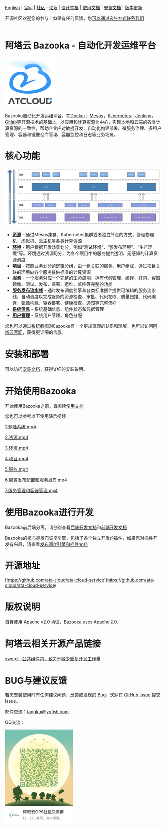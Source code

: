 [English](./index_en.md) | [官网](https://atayun.net)  | [社区](xxxxx) · [论坛](xxxxx) | [设计文档](docs/design.md) | [使用文档](https://wqtester.github.io/ata-cloudwhitepaper/) | [安装文档](install.md) | [版本更新](./releases.md)

开源社区欢迎您的参与！如果有任何反馈，您[可以通过这些方式联系我们](xxxxx)<br/><br/>

<h1>阿塔云 Bazooka - 自动化开发运维平台</h1>

![logo](docs/img/logo160x160.png)

Bazooka自动化开发运维平台，在[Docker](https://www.docker.com/)，[Mesos](http://mesos.apache.org/)，[Kubernetes](https://kubernetes.io/)，[Jenkins](https://jenkins.io)，[Gitlab](https://about.gitlab.com/)等开源技术的基础上，以应用和计算资源为中心，实现本地和云端的各类计算资源的一致性，帮助企业应对敏捷开发、自动化构建部署、微服务治理、多租户管理、容器和镜像仓库管理、容器监控和日志等业务场景。

# 核心功能

![功能架构](docs/img/Bazooka_functional_architecture.png)

- [**资源**](./function_source.md) - 通过Mesos集群、Kubernetes集群或者独立节点的方式，管理物理机、虚拟机、云主机等各类计算资源
- [**环境**](./function_environment.md) - 用户根据开发场景划分，例如“测试环境”、“预发布环境”、“生产环境”等。环境通过资源切分，为各个项目中的服务提供透明、无感知的计算资源调度
- [**项目**](./function_project.md) - 按照业务划分的逻辑分组，由一组关联的服务、用户组成，通过项目关联的环境向各个服务提供标准的计算资源
- [**服务**](docs/app_manage.md) - 一个服务对应一个完整的生命周期，拥有代码管理、编译、打包、容器镜像、测试、发布、部署、运维、监控等完整的功能
- [**服务发布流水线**](./function_deploy.md) - 通过发布调度引擎和各类标准插件提供可编辑的服务流水线，自动调度以完成服务的资源检查、审批、代码拉取、质量扫描、代码编译、镜像构建、容器部署、健康检查、通知等完整流程
- [**系统信息**](./function_system.md) - 系统基础信息、组件状态和凭据管理
- [**用户管理**](./function_user.md) - 系统用户管理，角色分配

您也可以通过[系统截图](./user_guide.md)对Bazooka有一个更加直观的认识和理解，也可以访问[阿塔云官网](https://atayun.net)，获得更详细的信息。

# 安装和部署

可以访问[安装文档](./install_local_cluster.md)，获得详细的安装说明。

# 开始使用Bazooka

开始使用Bazooka之前，请阅读[使用文档](https://wqtester.github.io/ata-cloudwhitepaper)

您也可以参考以下使用演示视频

[1.登陆系统.mp4](https://download-cos.yofish.com/bazooka-ops/%E9%98%BF%E5%A1%94%E4%BA%91-Bazooka%E4%BD%BF%E7%94%A8%E6%BC%94%E7%A4%BA/1.%20%E7%99%BB%E9%99%86%E7%B3%BB%E7%BB%9F%E7%94%A8%E6%88%B7.mp4)

[2.资源.mp4](https://download-cos.yofish.com/bazooka-ops/%E9%98%BF%E5%A1%94%E4%BA%91-Bazooka%E4%BD%BF%E7%94%A8%E6%BC%94%E7%A4%BA/2.%20%E8%B5%84%E6%BA%90.mp4)

[3.环境.mp4](https://download-cos.yofish.com/bazooka-ops/%E9%98%BF%E5%A1%94%E4%BA%91-Bazooka%E4%BD%BF%E7%94%A8%E6%BC%94%E7%A4%BA/3.%20%E7%8E%AF%E5%A2%83.mp4)

[4.项目.mp4](https://download-cos.yofish.com/bazooka-ops/%E9%98%BF%E5%A1%94%E4%BA%91-Bazooka%E4%BD%BF%E7%94%A8%E6%BC%94%E7%A4%BA/4.%20%E9%A1%B9%E7%9B%AE.mp4)

[5.服务.mp4](https://download-cos.yofish.com/bazooka-ops/%E9%98%BF%E5%A1%94%E4%BA%91-Bazooka%E4%BD%BF%E7%94%A8%E6%BC%94%E7%A4%BA/5.%20%E6%9C%8D%E5%8A%A1.mp4)

[6.服务发布配置和服务发布.mp4](https://download-cos.yofish.com/bazooka-ops/%E9%98%BF%E5%A1%94%E4%BA%91-Bazooka%E4%BD%BF%E7%94%A8%E6%BC%94%E7%A4%BA/6.%20%E6%9C%8D%E5%8A%A1%E5%8F%91%E5%B8%83%E9%85%8D%E7%BD%AE%E5%92%8C%E6%9C%8D%E5%8A%A1%E5%8F%91%E5%B8%83.mp4)

[7.服务管理和容器管理.mp4](https://download-cos.yofish.com/bazooka-ops/%E9%98%BF%E5%A1%94%E4%BA%91-Bazooka%E4%BD%BF%E7%94%A8%E6%BC%94%E7%A4%BA/7.%20%E6%9C%8D%E5%8A%A1%E7%AE%A1%E7%90%86%E5%92%8C%E5%AE%B9%E5%99%A8%E7%AE%A1%E7%90%86.mp4)

# 使用Bazooka进行开发

Bazooka前后端分离，请分别查看[后端开发文档](./development_backend.md)和[前端开发文档](./development_frontend.md)

Bazooka的核心是发布调度引擎，包括了各个独立开发的插件，如果您对插件开发有兴趣，请查看[发布调度引擎和插件文档](./development_schedule_engine.md)

# 开源地址

[https://github.com/ata-cloud/ata-cloud-service](https://github.com/ata-cloud/ata-cloud-service)

# 版权说明

自身使用 Apache v2.0 协议，Bazooka uses Apache 2.0.

# 阿塔云相关开源产品链接

[sword - 公共组件包，致力于减少重复开发工作量](https://github.com/ata-cloud/sword)

# BUG与建议反馈

若您安装使用时有任何建议问题、反馈或发现的 Bug，欢迎在 [GitHub Issue](xxxxx) 提交 Issue。

邮件交流：tangkui@yofish.com

QQ交流：

<img src="docs/img/qq.png"  height="302" width="220">
